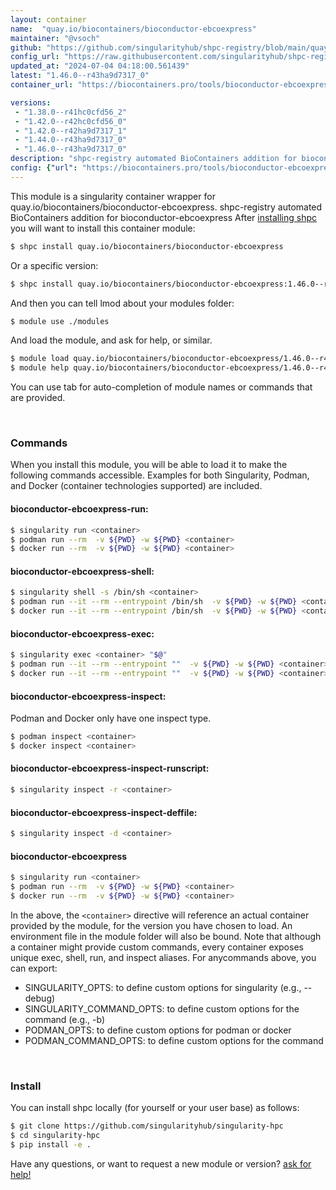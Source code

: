 ```yaml
---
layout: container
name:  "quay.io/biocontainers/bioconductor-ebcoexpress"
maintainer: "@vsoch"
github: "https://github.com/singularityhub/shpc-registry/blob/main/quay.io/biocontainers/bioconductor-ebcoexpress/container.yaml"
config_url: "https://raw.githubusercontent.com/singularityhub/shpc-registry/main/quay.io/biocontainers/bioconductor-ebcoexpress/container.yaml"
updated_at: "2024-07-04 04:18:00.561439"
latest: "1.46.0--r43ha9d7317_0"
container_url: "https://biocontainers.pro/tools/bioconductor-ebcoexpress"

versions:
 - "1.38.0--r41hc0cfd56_2"
 - "1.42.0--r42hc0cfd56_0"
 - "1.42.0--r42ha9d7317_1"
 - "1.44.0--r43ha9d7317_0"
 - "1.46.0--r43ha9d7317_0"
description: "shpc-registry automated BioContainers addition for bioconductor-ebcoexpress"
config: {"url": "https://biocontainers.pro/tools/bioconductor-ebcoexpress", "maintainer": "@vsoch", "description": "shpc-registry automated BioContainers addition for bioconductor-ebcoexpress", "latest": {"1.46.0--r43ha9d7317_0": "sha256:12866f8a8e9b52ac5cf42fd61198718a38630f8c2ac411bf725fb819b104efd1"}, "tags": {"1.38.0--r41hc0cfd56_2": "sha256:801af83f9aff29876ee4711c6cfefc3b8e98d5c6be863230b7c8c6448e547f1a", "1.42.0--r42hc0cfd56_0": "sha256:c330880628ad3113328b47fa41acfdbf6f95c27d85d2d6b78c980f8f8132fe11", "1.42.0--r42ha9d7317_1": "sha256:874a004905056a607cf07a8b2ec6e15e81afdec3a41ac702c680000a1e838e44", "1.44.0--r43ha9d7317_0": "sha256:f0b56bb61eb206aede348d2a33b9256c38614fe33d6b0137240e9e8db1186acc", "1.46.0--r43ha9d7317_0": "sha256:12866f8a8e9b52ac5cf42fd61198718a38630f8c2ac411bf725fb819b104efd1"}, "docker": "quay.io/biocontainers/bioconductor-ebcoexpress"}
---
```


This module is a singularity container wrapper for quay.io/biocontainers/bioconductor-ebcoexpress.
shpc-registry automated BioContainers addition for bioconductor-ebcoexpress
After [installing shpc](#install) you will want to install this container module:


```bash
$ shpc install quay.io/biocontainers/bioconductor-ebcoexpress
```

Or a specific version:

```bash
$ shpc install quay.io/biocontainers/bioconductor-ebcoexpress:1.46.0--r43ha9d7317_0
```

And then you can tell lmod about your modules folder:

```bash
$ module use ./modules
```

And load the module, and ask for help, or similar.

```bash
$ module load quay.io/biocontainers/bioconductor-ebcoexpress/1.46.0--r43ha9d7317_0
$ module help quay.io/biocontainers/bioconductor-ebcoexpress/1.46.0--r43ha9d7317_0
```

You can use tab for auto-completion of module names or commands that are provided.

<br>

### Commands

When you install this module, you will be able to load it to make the following commands accessible.
Examples for both Singularity, Podman, and Docker (container technologies supported) are included.

#### bioconductor-ebcoexpress-run:

```bash
$ singularity run <container>
$ podman run --rm  -v ${PWD} -w ${PWD} <container>
$ docker run --rm  -v ${PWD} -w ${PWD} <container>
```

#### bioconductor-ebcoexpress-shell:

```bash
$ singularity shell -s /bin/sh <container>
$ podman run --it --rm --entrypoint /bin/sh  -v ${PWD} -w ${PWD} <container>
$ docker run --it --rm --entrypoint /bin/sh  -v ${PWD} -w ${PWD} <container>
```

#### bioconductor-ebcoexpress-exec:

```bash
$ singularity exec <container> "$@"
$ podman run --it --rm --entrypoint ""  -v ${PWD} -w ${PWD} <container> "$@"
$ docker run --it --rm --entrypoint ""  -v ${PWD} -w ${PWD} <container> "$@"
```

#### bioconductor-ebcoexpress-inspect:

Podman and Docker only have one inspect type.

```bash
$ podman inspect <container>
$ docker inspect <container>
```

#### bioconductor-ebcoexpress-inspect-runscript:

```bash
$ singularity inspect -r <container>
```

#### bioconductor-ebcoexpress-inspect-deffile:

```bash
$ singularity inspect -d <container>
```



#### bioconductor-ebcoexpress

```bash
$ singularity run <container>
$ podman run --rm  -v ${PWD} -w ${PWD} <container>
$ docker run --rm  -v ${PWD} -w ${PWD} <container>
```


In the above, the `<container>` directive will reference an actual container provided
by the module, for the version you have chosen to load. An environment file in the
module folder will also be bound. Note that although a container
might provide custom commands, every container exposes unique exec, shell, run, and
inspect aliases. For anycommands above, you can export:

 - SINGULARITY_OPTS: to define custom options for singularity (e.g., --debug)
 - SINGULARITY_COMMAND_OPTS: to define custom options for the command (e.g., -b)
 - PODMAN_OPTS: to define custom options for podman or docker
 - PODMAN_COMMAND_OPTS: to define custom options for the command

<br>

### Install

You can install shpc locally (for yourself or your user base) as follows:

```bash
$ git clone https://github.com/singularityhub/singularity-hpc
$ cd singularity-hpc
$ pip install -e .
```

Have any questions, or want to request a new module or version? [ask for help!](https://github.com/singularityhub/singularity-hpc/issues)